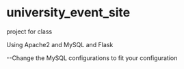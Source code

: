 # university_event_site
project for class

Using Apache2 and MySQL
and Flask

--Change the MySQL configurations to fit your configuration
